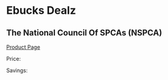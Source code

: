 
# Ebucks Dealz
## The National Council Of SPCAs (NSPCA)
[Product Page](https://www.ebucks.com/web/shop/productSelected.do?prodId=216821087&catId=365579701)

Price: 

Savings: 


	